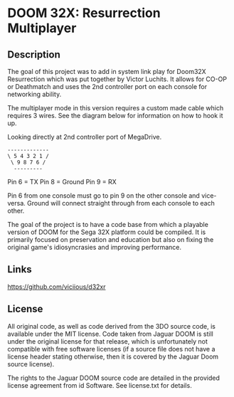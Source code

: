 # DOOM 32X: Resurrection Multiplayer

## Description

The goal of this project was to add in system link play for Doom32X Resurrection which was put together by Victor Luchits. It allows
for CO-OP or Deathmatch and uses the 2nd controller port on each console for networking ability.

The multiplayer mode in this version requires a custom made cable which requires 3 wires. See the diagram below for information
on how to hook it up.

Looking directly at 2nd controller port of MegaDrive.

```
-------------
\ 5 4 3 2 1 /
 \ 9 8 7 6 /
  ---------
```
Pin 6 = TX
Pin 8 = Ground
Pin 9 = RX

Pin 6 from one console must go to pin 9 on the other console and vice-versa. Ground will connect straight through from each console
to each other. 

The goal of the project is to have a code base from which a playable version of DOOM for the Sega 32X platform could be compiled.
It is primarily focused on preservation and education but also on fixing the original game's idiosyncrasies and improving performance.

## Links
https://github.com/viciious/d32xr

## License
All original code, as well as code derived from the 3DO source code, is
available under the MIT license. Code taken from Jaguar DOOM is still under the
original license for that release, which is unfortunately not compatible with
free software licenses (if a source file does not have a license header stating
otherwise, then it is covered by the Jaguar Doom source license).

The rights to the Jaguar DOOM source code are detailed in the provided license 
agreement from id Software. See license.txt for details.
